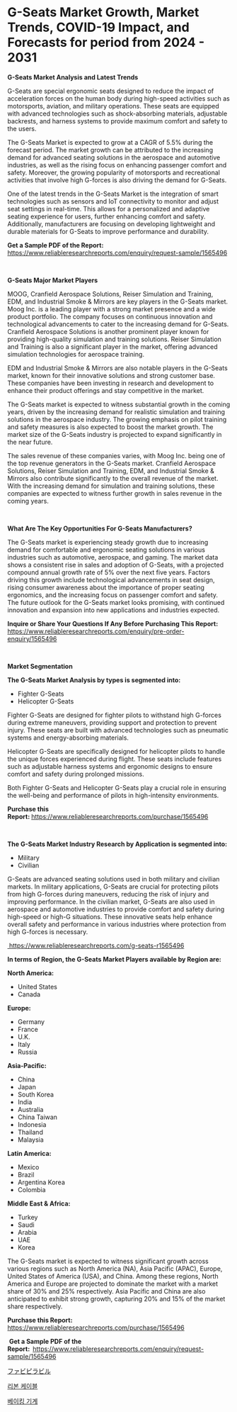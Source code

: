 <p><h1>G-Seats Market Growth, Market Trends, COVID-19 Impact, and Forecasts for period from 2024 - 2031</h1></p><p><strong>G-Seats Market Analysis and Latest Trends</strong></p>
<p><p>G-Seats are special ergonomic seats designed to reduce the impact of acceleration forces on the human body during high-speed activities such as motorsports, aviation, and military operations. These seats are equipped with advanced technologies such as shock-absorbing materials, adjustable backrests, and harness systems to provide maximum comfort and safety to the users.</p><p>The G-Seats Market is expected to grow at a CAGR of 5.5% during the forecast period. The market growth can be attributed to the increasing demand for advanced seating solutions in the aerospace and automotive industries, as well as the rising focus on enhancing passenger comfort and safety. Moreover, the growing popularity of motorsports and recreational activities that involve high G-forces is also driving the demand for G-Seats.</p><p>One of the latest trends in the G-Seats Market is the integration of smart technologies such as sensors and IoT connectivity to monitor and adjust seat settings in real-time. This allows for a personalized and adaptive seating experience for users, further enhancing comfort and safety. Additionally, manufacturers are focusing on developing lightweight and durable materials for G-Seats to improve performance and durability.</p></p>
<p><strong>Get a Sample PDF of the Report:&nbsp;</strong> <a href="https://www.reliableresearchreports.com/enquiry/request-sample/1565496">https://www.reliableresearchreports.com/enquiry/request-sample/1565496</a></p>
<p>&nbsp;</p>
<p><strong>G-Seats Major Market Players</strong></p>
<p><p>MOOG, Cranfield Aerospace Solutions, Reiser Simulation and Training, EDM, and Industrial Smoke & Mirrors are key players in the G-Seats market. Moog Inc. is a leading player with a strong market presence and a wide product portfolio. The company focuses on continuous innovation and technological advancements to cater to the increasing demand for G-Seats. Cranfield Aerospace Solutions is another prominent player known for providing high-quality simulation and training solutions. Reiser Simulation and Training is also a significant player in the market, offering advanced simulation technologies for aerospace training.</p><p>EDM and Industrial Smoke & Mirrors are also notable players in the G-Seats market, known for their innovative solutions and strong customer base. These companies have been investing in research and development to enhance their product offerings and stay competitive in the market.</p><p>The G-Seats market is expected to witness substantial growth in the coming years, driven by the increasing demand for realistic simulation and training solutions in the aerospace industry. The growing emphasis on pilot training and safety measures is also expected to boost the market growth. The market size of the G-Seats industry is projected to expand significantly in the near future.</p><p>The sales revenue of these companies varies, with Moog Inc. being one of the top revenue generators in the G-Seats market. Cranfield Aerospace Solutions, Reiser Simulation and Training, EDM, and Industrial Smoke & Mirrors also contribute significantly to the overall revenue of the market. With the increasing demand for simulation and training solutions, these companies are expected to witness further growth in sales revenue in the coming years.</p></p>
<p>&nbsp;</p>
<p><strong>What Are The Key Opportunities For G-Seats Manufacturers?</strong></p>
<p><p>The G-Seats market is experiencing steady growth due to increasing demand for comfortable and ergonomic seating solutions in various industries such as automotive, aerospace, and gaming. The market data shows a consistent rise in sales and adoption of G-Seats, with a projected compound annual growth rate of 5% over the next five years. Factors driving this growth include technological advancements in seat design, rising consumer awareness about the importance of proper seating ergonomics, and the increasing focus on passenger comfort and safety. The future outlook for the G-Seats market looks promising, with continued innovation and expansion into new applications and industries expected.</p></p>
<p><strong>Inquire or Share Your Questions If Any Before Purchasing This Report:</strong> <a href="https://www.reliableresearchreports.com/enquiry/pre-order-enquiry/1565496">https://www.reliableresearchreports.com/enquiry/pre-order-enquiry/1565496</a></p>
<p>&nbsp;</p>
<p><strong>Market Segmentation</strong></p>
<p><strong>The G-Seats Market Analysis by types is segmented into:</strong></p>
<p><ul><li>Fighter G-Seats</li><li>Helicopter G-Seats</li></ul></p>
<p><p>Fighter G-Seats are designed for fighter pilots to withstand high G-forces during extreme maneuvers, providing support and protection to prevent injury. These seats are built with advanced technologies such as pneumatic systems and energy-absorbing materials.</p><p>Helicopter G-Seats are specifically designed for helicopter pilots to handle the unique forces experienced during flight. These seats include features such as adjustable harness systems and ergonomic designs to ensure comfort and safety during prolonged missions.</p><p>Both Fighter G-Seats and Helicopter G-Seats play a crucial role in ensuring the well-being and performance of pilots in high-intensity environments.</p></p>
<p><strong>Purchase this Report:&nbsp;</strong><a href="https://www.reliableresearchreports.com/purchase/1565496">https://www.reliableresearchreports.com/purchase/1565496</a></p>
<p>&nbsp;</p>
<p><strong>The G-Seats Market Industry Research by Application is segmented into:</strong></p>
<p><ul><li>Military</li><li>Civilian</li></ul></p>
<p><p>G-Seats are advanced seating solutions used in both military and civilian markets. In military applications, G-Seats are crucial for protecting pilots from high G-forces during maneuvers, reducing the risk of injury and improving performance. In the civilian market, G-Seats are also used in aerospace and automotive industries to provide comfort and safety during high-speed or high-G situations. These innovative seats help enhance overall safety and performance in various industries where protection from high G-forces is necessary.</p></p>
<p><a href="https://www.reliableresearchreports.com/g-seats-r1565496">&nbsp;https://www.reliableresearchreports.com/g-seats-r1565496</a></p>
<p><strong>In terms of Region, the G-Seats Market Players available by Region are:</strong></p>
<p>
    <p> <strong> North America: </strong>
        <ul>
            <li>United States</li>
            <li>Canada</li>
        </ul>
        </p> 
    <p> <strong> Europe: </strong>
        <ul>
            <li>Germany</li>
            <li>France</li>
            <li>U.K.</li>
            <li>Italy</li>
            <li>Russia</li>
        </ul>
        </p> 
    <p> <strong> Asia-Pacific: </strong>
        <ul>
            <li>China</li>
            <li>Japan</li>
            <li>South Korea</li>
            <li>India</li>
            <li>Australia</li>
            <li>China Taiwan</li>
            <li>Indonesia</li>
            <li>Thailand</li>
            <li>Malaysia</li>
        </ul>
        </p> 
    <p> <strong> Latin America: </strong>
        <ul>
            <li>Mexico</li>
            <li>Brazil</li>
            <li>Argentina Korea</li>
            <li>Colombia</li>
        </ul>
        </p> 
    <p> <strong> Middle East & Africa: </strong>
        <ul>
            <li>Turkey</li>
            <li>Saudi</li>
            <li>Arabia</li>
            <li>UAE</li>
            <li>Korea</li>
        </ul>
    </p>
    </p>
<p><p>The G-Seats market is expected to witness significant growth across various regions such as North America (NA), Asia Pacific (APAC), Europe, United States of America (USA), and China. Among these regions, North America and Europe are projected to dominate the market with a market share of 30% and 25% respectively. Asia Pacific and China are also anticipated to exhibit strong growth, capturing 20% and 15% of the market share respectively.</p></p>
<p><strong>Purchase this Report: </strong><a href="https://www.reliableresearchreports.com/purchase/1565496">https://www.reliableresearchreports.com/purchase/1565496</a></p>
<p>&nbsp;<strong>Get a Sample PDF of the Report:&nbsp;&nbsp;</strong><a href="https://www.reliableresearchreports.com/enquiry/request-sample/1565496">https://www.reliableresearchreports.com/enquiry/request-sample/1565496</a></p>
<p><strong></strong></p>
<p><p><a href="https://medium.com/@trevawiszk20231/%E3%83%95%E3%82%A2%E3%83%93%E3%83%94%E3%83%A9%E3%83%93%E3%83%AB%E5%B8%82%E5%A0%B4%E3%83%A1%E3%83%88%E3%83%AA%E3%82%AF%E3%82%B9%E3%81%AE%E8%A7%A3%E8%AA%AD-%E5%B8%82%E5%A0%B4%E3%82%B7%E3%82%A7%E3%82%A2-%E3%83%88%E3%83%AC%E3%83%B3%E3%83%89-%E6%88%90%E9%95%B7%E3%83%91%E3%82%BF%E3%83%BC%E3%83%B3-f51d82b8cff7">ファビピラビル</a></p><p><a href="https://medium.com/@beaublock13/%EB%A6%AC%EB%B3%B8-%EC%BC%80%EC%9D%B4%EB%B8%94-%EC%8B%9C%EC%9E%A5-%EB%B6%84%EC%84%9D-cagr-%EC%8B%9C%EC%9E%A5-%EC%84%B8%EB%B6%84%ED%99%94-%EB%B0%8F-%EA%B8%80%EB%A1%9C%EB%B2%8C-%EC%82%B0%EC%97%85-%EA%B0%9C%EC%9A%94-b7de6107b000">리본 케이블</a></p><p><a href="https://medium.com/@dessierohan2023/2024%EB%85%84%EB%B6%80%ED%84%B0-2031%EB%85%84%EA%B9%8C%EC%A7%80-%EA%B8%B0%EA%B0%84-%EB%8F%99%EC%95%88-%EB%B2%A0%EC%9D%B4%ED%82%B9-%EA%B8%B0%EA%B3%84-%EC%8B%9C%EC%9E%A5-%EB%B6%84%EC%84%9D-%EB%B0%8F-%EA%B7%9C%EB%AA%A8-%EC%98%88%EC%B8%A1-8c0bf83a6ca9">베이킹 기계</a></p></p>
